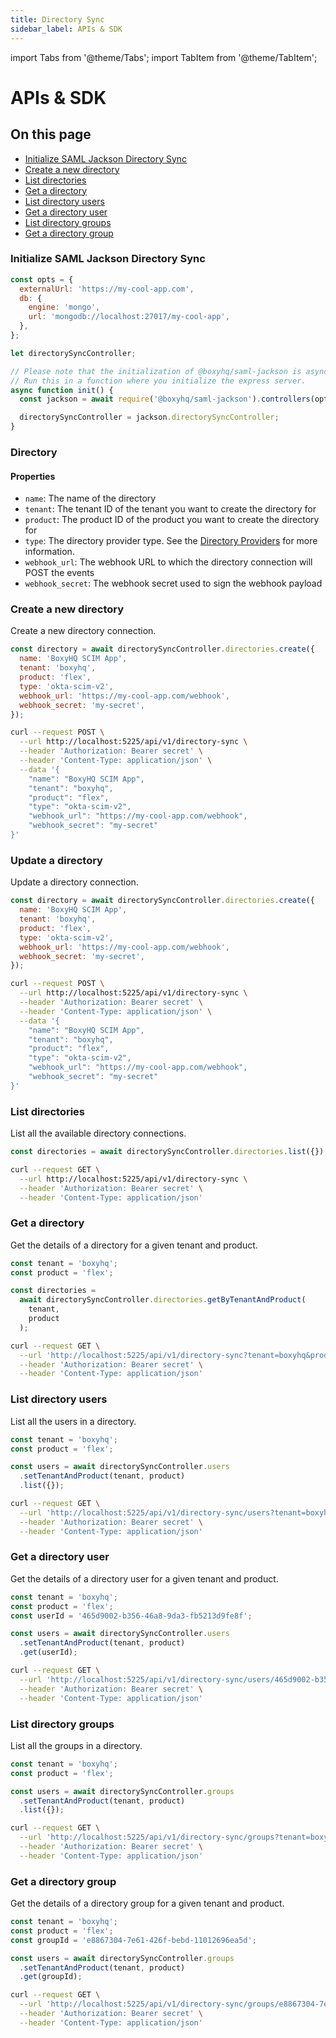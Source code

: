 ```yaml
---
title: Directory Sync
sidebar_label: APIs & SDK
---
```


import Tabs from '@theme/Tabs';
import TabItem from '@theme/TabItem';

# APIs & SDK

## On this page

- [Initialize SAML Jackson Directory Sync](apis.md#initialize-saml-jackson-directory-sync)
- [Create a new directory](apis.md#create-a-new-directory)
- [List directories](apis.md#list-directories)
- [Get a directory](apis.md#get-a-directory)
- [List directory users](apis.md#list-directory-users)
- [Get a directory user](apis.md#get-a-directory-user)
- [List directory groups](apis.md#list-directory-groups)
- [Get a directory group](apis.md#get-a-directory-group)

### Initialize SAML Jackson Directory Sync

```javascript
const opts = {
  externalUrl: 'https://my-cool-app.com',
  db: {
    engine: 'mongo',
    url: 'mongodb://localhost:27017/my-cool-app',
  },
};

let directorySyncController;

// Please note that the initialization of @boxyhq/saml-jackson is async, you cannot run it at the top level
// Run this in a function where you initialize the express server.
async function init() {
  const jackson = await require('@boxyhq/saml-jackson').controllers(opts);

  directorySyncController = jackson.directorySyncController;
}
```

### Directory

#### Properties

- `name`: The name of the directory
- `tenant`: The tenant ID of the tenant you want to create the directory for
- `product`: The product ID of the product you want to create the directory for
- `type`: The directory provider type. See the [Directory Providers](./providers.md) for more information.
- `webhook_url`: The webhook URL to which the directory connection will POST the events
- `webhook_secret`: The webhook secret used to sign the webhook payload

### Create a new directory

Create a new directory connection.

<Tabs>
<TabItem value="01" label="Node.js" default>

```javascript
const directory = await directorySyncController.directories.create({
  name: 'BoxyHQ SCIM App',
  tenant: 'boxyhq',
  product: 'flex',
  type: 'okta-scim-v2',
  webhook_url: 'https://my-cool-app.com/webhook',
  webhook_secret: 'my-secret',
});
```

</TabItem>
<TabItem value="02" label="Shell">

```bash
curl --request POST \
  --url http://localhost:5225/api/v1/directory-sync \
  --header 'Authorization: Bearer secret' \
  --header 'Content-Type: application/json' \
  --data '{
	"name": "BoxyHQ SCIM App",
	"tenant": "boxyhq",
	"product": "flex",
	"type": "okta-scim-v2",
	"webhook_url": "https://my-cool-app.com/webhook",
	"webhook_secret": "my-secret"
}'
```

</TabItem>
</Tabs>

### Update a directory

Update a directory connection.

<Tabs>
<TabItem value="01" label="Node.js" default>

```javascript
const directory = await directorySyncController.directories.create({
  name: 'BoxyHQ SCIM App',
  tenant: 'boxyhq',
  product: 'flex',
  type: 'okta-scim-v2',
  webhook_url: 'https://my-cool-app.com/webhook',
  webhook_secret: 'my-secret',
});
```

</TabItem>
<TabItem value="02" label="Shell">

```bash
curl --request POST \
  --url http://localhost:5225/api/v1/directory-sync \
  --header 'Authorization: Bearer secret' \
  --header 'Content-Type: application/json' \
  --data '{
	"name": "BoxyHQ SCIM App",
	"tenant": "boxyhq",
	"product": "flex",
	"type": "okta-scim-v2",
	"webhook_url": "https://my-cool-app.com/webhook",
	"webhook_secret": "my-secret"
}'
```

</TabItem>
</Tabs>

### List directories

List all the available directory connections.

<Tabs>
<TabItem value="01" label="Node.js" default>

```javascript
const directories = await directorySyncController.directories.list({});
```

</TabItem>
<TabItem value="02" label="Shell">

```bash
curl --request GET \
  --url http://localhost:5225/api/v1/directory-sync \
  --header 'Authorization: Bearer secret' \
  --header 'Content-Type: application/json'
```

</TabItem>
</Tabs>

### Get a directory

Get the details of a directory for a given tenant and product.

<Tabs>
<TabItem value="01" label="Node.js" default>

```javascript
const tenant = 'boxyhq';
const product = 'flex';

const directories =
  await directorySyncController.directories.getByTenantAndProduct(
    tenant,
    product
  );
```

</TabItem>
<TabItem value="02" label="Shell">

```bash
curl --request GET \
  --url 'http://localhost:5225/api/v1/directory-sync?tenant=boxyhq&product=flex' \
  --header 'Authorization: Bearer secret' \
  --header 'Content-Type: application/json'
```

</TabItem>
</Tabs>

### List directory users

List all the users in a directory.

<Tabs>
<TabItem value="01" label="Node.js" default>

```javascript
const tenant = 'boxyhq';
const product = 'flex';

const users = await directorySyncController.users
  .setTenantAndProduct(tenant, product)
  .list({});
```

</TabItem>
<TabItem value="02" label="Shell">

```bash
curl --request GET \
  --url 'http://localhost:5225/api/v1/directory-sync/users?tenant=boxyhq&product=flex' \
  --header 'Authorization: Bearer secret' \
  --header 'Content-Type: application/json'
```

</TabItem>
</Tabs>

### Get a directory user

Get the details of a directory user for a given tenant and product.

<Tabs>
<TabItem value="01" label="Node.js" default>

```javascript
const tenant = 'boxyhq';
const product = 'flex';
const userId = '465d9002-b356-46a8-9da3-fb5213d9fe8f';

const users = await directorySyncController.users
  .setTenantAndProduct(tenant, product)
  .get(userId);
```

</TabItem>
<TabItem value="02" label="Shell">

```bash
curl --request GET \
  --url 'http://localhost:5225/api/v1/directory-sync/users/465d9002-b356-46a8-9da3-fb5213d9fe8f?tenant=boxyhq&product=flex' \
  --header 'Authorization: Bearer secret' \
  --header 'Content-Type: application/json'
```

</TabItem>
</Tabs>

### List directory groups

List all the groups in a directory.

<Tabs>
<TabItem value="01" label="Node.js" default>

```javascript
const tenant = 'boxyhq';
const product = 'flex';

const users = await directorySyncController.groups
  .setTenantAndProduct(tenant, product)
  .list({});
```

</TabItem>
<TabItem value="02" label="Shell">

```bash
curl --request GET \
  --url 'http://localhost:5225/api/v1/directory-sync/groups?tenant=boxyhq&product=flex' \
  --header 'Authorization: Bearer secret' \
  --header 'Content-Type: application/json'
```

</TabItem>
</Tabs>

### Get a directory group

Get the details of a directory group for a given tenant and product.

<Tabs>
<TabItem value="01" label="Node.js" default>

```javascript
const tenant = 'boxyhq';
const product = 'flex';
const groupId = 'e8867304-7e61-426f-bebd-11012696ea5d';

const users = await directorySyncController.groups
  .setTenantAndProduct(tenant, product)
  .get(groupId);
```

</TabItem>
<TabItem value="02" label="Shell">

```bash
curl --request GET \
  --url 'http://localhost:5225/api/v1/directory-sync/groups/e8867304-7e61-426f-bebd-11012696ea5d?tenant=boxyhq&product=flex' \
  --header 'Authorization: Bearer secret' \
  --header 'Content-Type: application/json'
```

</TabItem>
</Tabs>
